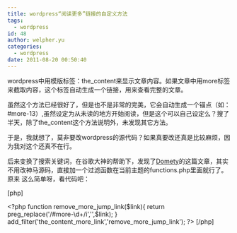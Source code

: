 ```yaml
---
title: wordpress“阅读更多”链接的自定义方法
tags:
  - wordpress
id: 48
author: welpher.yu
categories:
  - wordpress
date: 2011-08-20 00:50:40
---
```


wordpress中用模版标签：the_content来显示文章内容。如果文章中用more标签来截取内容，这个标签自动生成一个链接，用来查看完整的文章。

虽然这个方法已经很好了，但是也不是非常的完美，它会自动生成一个锚点（如：#more-13）,虽然设定为从未读的地方开始阅读，但是这个可以自己设定么？搜了半天，除了the_content这个方法说明外，未发现其它方法。

于是，我就想了，莫非要改wordpress的源代码？如果真要改还真是比较麻烦，因为我对这个还真不在行。

后来变换了搜索关键词，在谷歌大神的帮助下，发现了[Domety](http://domety.com/archives/220/ "Domety")的这篇文章，其实不用改神马源码，直接加一个过滤函数在当前主题的functions.php里面就行了。原来 这么简单呀，看代码吧：

<!--more-->[php]
&lt;?php
function remove_more_jump_link($link){
return preg_replace('/#more-\d+/i','',$link);
}
add_filter('the_content_more_link','remove_more_jump_link');
?&gt;
[/php]

&nbsp;